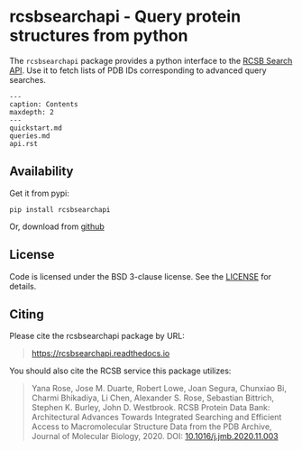 # rcsbsearchapi - Query protein structures from python

The `rcsbsearchapi` package provides a python interface to the [RCSB Search API](http://search.rcsb.org/). Use it to fetch lists of PDB IDs corresponding to advanced query searches.

```{toctree}
---
caption: Contents
maxdepth: 2
---
quickstart.md
queries.md
api.rst
```

## Availability

Get it from pypi:

    pip install rcsbsearchapi

Or, download from [github](https://github.com/rcsb/py-rcsb_api_search)

## License

Code is licensed under the BSD 3-clause license. See the
[LICENSE](https://github.com/rcsb/py-rcsb_api_search/blob/master/LICENSE) for details.

## Citing

Please cite the rcsbsearchapi package by URL:

> https://rcsbsearchapi.readthedocs.io

You should also cite the RCSB service this package utilizes:

> Yana Rose, Jose M. Duarte, Robert Lowe, Joan Segura, Chunxiao Bi, Charmi
> Bhikadiya, Li Chen, Alexander S. Rose, Sebastian Bittrich, Stephen K. Burley,
> John D. Westbrook. RCSB Protein Data Bank: Architectural Advances Towards
> Integrated Searching and Efficient Access to Macromolecular Structure Data
> from the PDB Archive, Journal of Molecular Biology, 2020.
> DOI: [10.1016/j.jmb.2020.11.003](https://doi.org/10.1016/j.jmb.2020.11.003)
